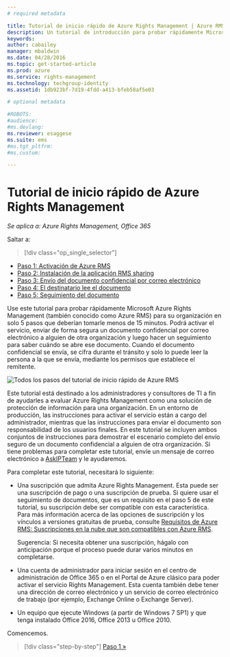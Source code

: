```yaml
---
# required metadata

title: Tutorial de inicio rápido de Azure Rights Management | Azure RMS
description: Un tutorial de introducción para probar rápidamente Microsoft Azure Rights Management para su organización en solo 5 pasos que deberían tomarle menos de 15 minutos.
keywords:
author: cabailey
manager: mbaldwin
ms.date: 04/28/2016
ms.topic: get-started-article
ms.prod: azure
ms.service: rights-management
ms.technology: techgroup-identity
ms.assetid: 1db923bf-7d19-4fdd-a413-bfeb58af5e03

# optional metadata

#ROBOTS:
#audience:
#ms.devlang:
ms.reviewer: esaggese
ms.suite: ems
#ms.tgt_pltfrm:
#ms.custom:

---
```


# Tutorial de inicio rápido de Azure Rights Management

*Se aplica a: Azure Rights Management, Office 365*

Saltar a: 
> [!div class="op_single_selector"]
- [Paso 1: Activación de Azure RMS](tutorial-step1.md)
- [Paso 2: Instalación de la aplicación RMS sharing](tutorial-step2.md)
- [Paso 3: Envío del documento confidencial por correo electrónico](tutorial-step3.md)
- [Paso 4: El destinatario lee el documento](tutorial-step4.md)
- [Paso 5: Seguimiento del documento](tutorial-step5.md)

Use este tutorial para probar rápidamente Microsoft Azure Rights Management (también conocido como Azure RMS) para su organización en solo 5 pasos que deberían tomarle menos de 15 minutos. Podrá activar el servicio, enviar de forma segura un documento confidencial por correo electrónico a alguien de otra organización y luego hacer un seguimiento para saber cuándo se abre ese documento. Cuando el documento confidencial se envía, se cifra durante el tránsito y solo lo puede leer la persona a la que se envía, mediante los permisos que establece el remitente.

![Todos los pasos del tutorial de inicio rápido de Azure RMS](../media/AzRMS_QuickStartStepsAll.PNG)

Este tutorial está destinado a los administradores y consultores de TI a fin de ayudarles a evaluar Azure Rights Management como una solución de protección de información para una organización. En un entorno de producción, las instrucciones para activar el servicio están a cargo del administrador, mientras que las instrucciones para enviar el documento son responsabilidad de los usuarios finales. En este tutorial se incluyen ambos conjuntos de instrucciones para demostrar el escenario completo del envío seguro de un documento confidencial a alguien de otra organización. Si tiene problemas para completar este tutorial, envíe un mensaje de correo electrónico a [AskIPTeam](mailto:askipteam@microsoft.com?subject=Having%20problems%20with%20the%20Quick%20Start%20tutorial) y le ayudaremos.

Para completar este tutorial, necesitará lo siguiente:

-   Una suscripción que admita Azure Rights Management. Esta puede ser una suscripción de pago o una suscripción de prueba. Si quiere usar el seguimiento de documentos, que es un requisito en el paso 5 de este tutorial, su suscripción debe ser compatible con esta característica. Para más información acerca de las opciones de suscripción y los vínculos a versiones gratuitas de prueba, consulte [Requisitos de Azure RMS: Suscripciones en la nube que son compatibles con Azure RMS](requirements-subscriptions.md).

    Sugerencia: Si necesita obtener una suscripción, hágalo con anticipación porque el proceso puede durar varios minutos en completarse.

-   Una cuenta de administrador para iniciar sesión en el centro de administración de Office 365 o en el Portal de Azure clásico para poder activar el servicio Rights Management. Esta cuenta también debe tener una dirección de correo electrónico y un servicio de correo electrónico de trabajo (por ejemplo, Exchange Online o Exchange Server).

-   Un equipo que ejecute Windows (a partir de Windows 7 SP1) y que tenga instalado Office 2016, Office 2013 u Office 2010.

Comencemos.

>[!div class="step-by-step"] [Paso 1 »](tutorial-step1.md)





<!--HONumber=May16_HO2-->


